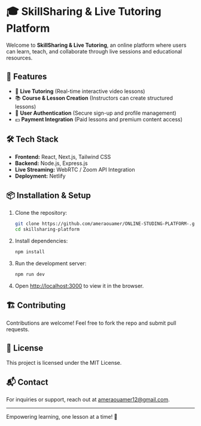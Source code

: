 # 🎓 SkillSharing & Live Tutoring Platform

Welcome to **SkillSharing & Live Tutoring**, an online platform where users can learn, teach, and collaborate through live sessions and educational resources.

## 🚀 Features
- 🎥 **Live Tutoring** (Real-time interactive video lessons)
- 📚 **Course & Lesson Creation** (Instructors can create structured lessons)
- 🔐 **User Authentication** (Secure sign-up and profile management)
- 💵 **Payment Integration** (Paid lessons and premium content access)


## 🛠️ Tech Stack
- **Frontend:** React, Next.js, Tailwind CSS
- **Backend:** Node.js, Express.js
- **Live Streaming:** WebRTC / Zoom API Integration
- **Deployment:** Netlify

## 📦 Installation & Setup
1. Clone the repository:
   ```sh
   git clone https://github.com/ameraouamer/ONLINE-STUDING-PLATFORM-.git
   cd skillsharing-platform
   ```
2. Install dependencies:
   ```sh
   npm install
   ```
4. Run the development server:
   ```sh
   npm run dev
   ```
5. Open [http://localhost:3000](http://localhost:3000) to view it in the browser.

## 🏗️ Contributing
Contributions are welcome! Feel free to fork the repo and submit pull requests.

## 📜 License
This project is licensed under the MIT License.

## 📬 Contact
For inquiries or support, reach out at ameraouamer12@gmail.com.

---
Empowering learning, one lesson at a time! 🚀

